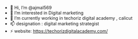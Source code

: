 - 👋 Hi, I’m @ajmal569
- 👀 I’m interested in Digital marketing 
- 🌱 I’m currently working in techoriz digital academy , calicut
- 📫 designation : digital marketing strategist
- ⚡ website: https://techorizdigitalacademy.com/

<!---
ajmal569/ajmal569 is a ✨ special ✨ repository because its `README.md` (this file) appears on your GitHub profile.
You can click the Preview link to take a look at your changes.
--->
